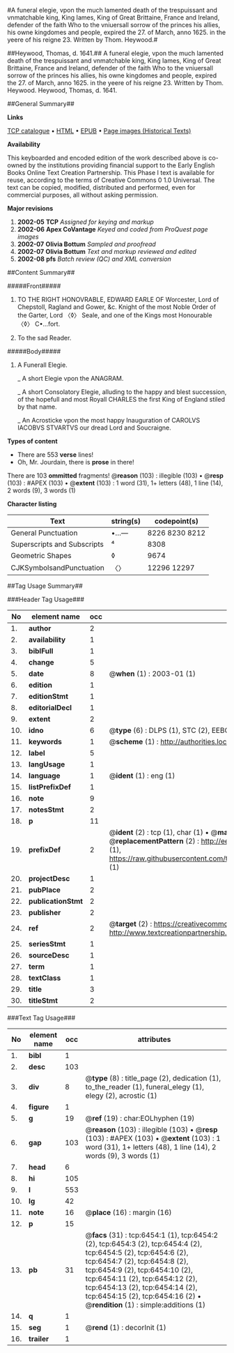 #A funeral elegie, vpon the much lamented death of the trespuissant and vnmatchable king, King Iames, King of Great Brittaine, France and Ireland, defender of the faith Who to the vniuersall sorrow of the princes his allies, his owne kingdomes and people, expired the 27. of March, anno 1625. in the yeere of his reigne 23. Written by Thom. Heywood.#

##Heywood, Thomas, d. 1641.##
A funeral elegie, vpon the much lamented death of the trespuissant and vnmatchable king, King Iames, King of Great Brittaine, France and Ireland, defender of the faith Who to the vniuersall sorrow of the princes his allies, his owne kingdomes and people, expired the 27. of March, anno 1625. in the yeere of his reigne 23. Written by Thom. Heywood.
Heywood, Thomas, d. 1641.

##General Summary##

**Links**

[TCP catalogue](http://www.ota.ox.ac.uk/tcp/)  • 
[HTML](http://tei.it.ox.ac.uk/tcp/Texts-HTML/free/A03/A03204.html)  • 
[EPUB](http://tei.it.ox.ac.uk/tcp/Texts-EPUB/free/A03/A03204.epub) • 
[Page images (Historical Texts)](https://data.historicaltexts.jisc.ac.uk/view?pubId=eebo-99841840e&pageId=eebo-99841840e-6454-1)

**Availability**

This keyboarded and encoded edition of the
	       work described above is co-owned by the institutions
	       providing financial support to the Early English Books
	       Online Text Creation Partnership. This Phase I text is
	       available for reuse, according to the terms of Creative
	       Commons 0 1.0 Universal. The text can be copied,
	       modified, distributed and performed, even for
	       commercial purposes, all without asking permission.

**Major revisions**

1. __2002-05__ __TCP__ *Assigned for keying and markup*
1. __2002-06__ __Apex CoVantage__ *Keyed and coded from ProQuest page images*
1. __2002-07__ __Olivia Bottum__ *Sampled and proofread*
1. __2002-07__ __Olivia Bottum__ *Text and markup reviewed and edited*
1. __2002-08__ __pfs__ *Batch review (QC) and XML conversion*

##Content Summary##

#####Front#####

1. TO THE RIGHT HONOVRABLE, EDWARD EARLE OF Worcester, Lord of Chepstoll, Ragland and Gower, &c. Knight of the most Noble Order of the Garter, Lord 〈◊〉 Seale, and one of the Kings most Honourable 〈◊〉 C•…fort.

1. To the sad Reader.

#####Body#####

1. A Funerall Elegie.

    _ A short Elegie vpon the ANAGRAM.

    _ A short Consolatory Elegie, alluding to the happy and blest succession, of the hopefull and most Royall CHARLES the first King of England stiled by that name.

    _ An Acrosticke vpon the most happy Inauguration of CAROLVS IACOBVS STVARTVS our dread Lord and Soucraigne.

**Types of content**

  * There are 553 **verse** lines!
  * Oh, Mr. Jourdain, there is **prose** in there!

There are 103 **ommitted** fragments! 
 @__reason__ (103) : illegible (103)  •  @__resp__ (103) : #APEX (103)  •  @__extent__ (103) : 1 word (31), 1+ letters (48), 1 line (14), 2 words (9), 3 words (1)

**Character listing**


|Text|string(s)|codepoint(s)|
|---|---|---|
|General Punctuation|•…—|8226 8230 8212|
|Superscripts             and Subscripts|⁴|8308|
|Geometric Shapes|◊|9674|
|CJKSymbolsandPunctuation|〈〉|12296 12297|

##Tag Usage Summary##

###Header Tag Usage###

|No|element name|occ|attributes|
|---|---|---|---|
|1.|__author__|2||
|2.|__availability__|1||
|3.|__biblFull__|1||
|4.|__change__|5||
|5.|__date__|8| @__when__ (1) : 2003-01 (1)|
|6.|__edition__|1||
|7.|__editionStmt__|1||
|8.|__editorialDecl__|1||
|9.|__extent__|2||
|10.|__idno__|6| @__type__ (6) : DLPS (1), STC (2), EEBO-CITATION (1), PROQUEST (1), VID (1)|
|11.|__keywords__|1| @__scheme__ (1) : http://authorities.loc.gov/ (1)|
|12.|__label__|5||
|13.|__langUsage__|1||
|14.|__language__|1| @__ident__ (1) : eng (1)|
|15.|__listPrefixDef__|1||
|16.|__note__|9||
|17.|__notesStmt__|2||
|18.|__p__|11||
|19.|__prefixDef__|2| @__ident__ (2) : tcp (1), char (1)  •  @__matchPattern__ (2) : ([0-9\-]+):([0-9IVX]+) (1), (.+) (1)  •  @__replacementPattern__ (2) : http://eebo.chadwyck.com/downloadtiff?vid=$1&page=$2 (1), https://raw.githubusercontent.com/textcreationpartnership/Texts/master/tcpchars.xml#$1 (1)|
|20.|__projectDesc__|1||
|21.|__pubPlace__|2||
|22.|__publicationStmt__|2||
|23.|__publisher__|2||
|24.|__ref__|2| @__target__ (2) : https://creativecommons.org/publicdomain/zero/1.0/ (1), http://www.textcreationpartnership.org/docs/. (1)|
|25.|__seriesStmt__|1||
|26.|__sourceDesc__|1||
|27.|__term__|1||
|28.|__textClass__|1||
|29.|__title__|3||
|30.|__titleStmt__|2||


###Text Tag Usage###

|No|element name|occ|attributes|
|---|---|---|---|
|1.|__bibl__|1||
|2.|__desc__|103||
|3.|__div__|8| @__type__ (8) : title_page (2), dedication (1), to_the_reader (1), funeral_elegy (1), elegy (2), acrostic (1)|
|4.|__figure__|1||
|5.|__g__|19| @__ref__ (19) : char:EOLhyphen (19)|
|6.|__gap__|103| @__reason__ (103) : illegible (103)  •  @__resp__ (103) : #APEX (103)  •  @__extent__ (103) : 1 word (31), 1+ letters (48), 1 line (14), 2 words (9), 3 words (1)|
|7.|__head__|6||
|8.|__hi__|105||
|9.|__l__|553||
|10.|__lg__|42||
|11.|__note__|16| @__place__ (16) : margin (16)|
|12.|__p__|15||
|13.|__pb__|31| @__facs__ (31) : tcp:6454:1 (1), tcp:6454:2 (2), tcp:6454:3 (2), tcp:6454:4 (2), tcp:6454:5 (2), tcp:6454:6 (2), tcp:6454:7 (2), tcp:6454:8 (2), tcp:6454:9 (2), tcp:6454:10 (2), tcp:6454:11 (2), tcp:6454:12 (2), tcp:6454:13 (2), tcp:6454:14 (2), tcp:6454:15 (2), tcp:6454:16 (2)  •  @__rendition__ (1) : simple:additions (1)|
|14.|__q__|1||
|15.|__seg__|1| @__rend__ (1) : decorInit (1)|
|16.|__trailer__|1||
